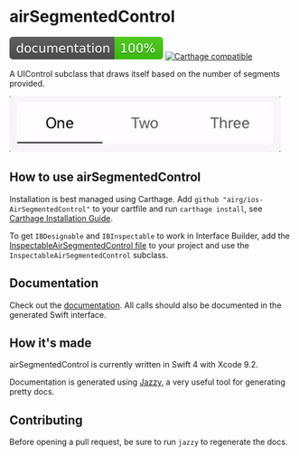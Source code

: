 # airSegmentedControl

[![Documentation](https://github.com/airG/iOS-airSegmentedControl/blob/master/docs/badge.svg)](https://airg.github.io/ios-AirSegmentedControl/)
[![Carthage compatible](https://img.shields.io/badge/Carthage-compatible-4BC51D.svg?style=flat)](https://github.com/Carthage/Carthage)

A UIControl subclass that draws itself based on the number of segments provided.

![example](AirSegmentedControlExample.gif)

## How to use airSegmentedControl

Installation is best managed using Carthage. Add `github "airg/ios-AirSegmentedControl"` to your cartfile and run `carthage install`, see [Carthage Installation Guide](https://github.com/Carthage/Carthage#if-youre-building-for-ios-tvos-or-watchos).

To get `IBDesignable` and `IBInspectable` to work in Interface Builder, add the [InspectableAirSegmentedControl file](https://github.com/airG/ios-AirSegmentedControl/blob/master/AirSegmentedControl/InspectableAirSegmentedControl.swift) to your project and use the `InspectableAirSegmentedControl` subclass.

## Documentation

Check out the [documentation](https://airg.github.io/ios-AirSegmentedControl/). All calls should also be documented in the generated Swift interface.


## How it's made

airSegmentedControl is currently written in Swift 4 with Xcode 9.2.

Documentation is generated using [Jazzy](https://github.com/realm/jazzy), a very useful tool for generating pretty docs.


## Contributing

Before opening a pull request, be sure to run `jazzy` to regenerate the docs.
